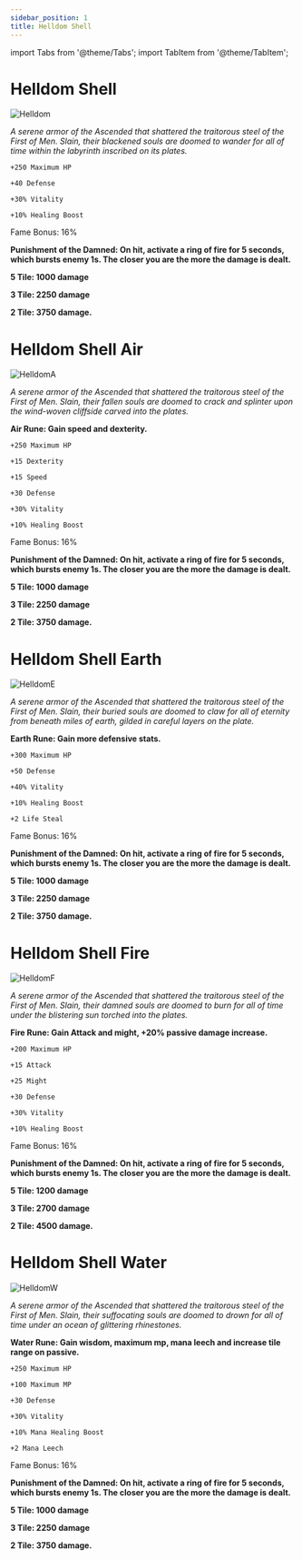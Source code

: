 ```yaml
---
sidebar_position: 1
title: Helldom Shell
---
```


import Tabs from '@theme/Tabs';
import TabItem from '@theme/TabItem';

<Tabs>
  <TabItem value="Helldom Shell" label="Helldom Shell" default>
   
# Helldom Shell

![Helldom](https://vwiki.valorserver.com/api/item/picture/helldom%20shell)

<i>A serene armor of the Ascended that shattered the traitorous steel of the First of Men. Slain, their blackened souls are doomed to wander for all of time within the labyrinth inscribed on its plates.</i>

    +250 Maximum HP
    
    +40 Defense
    
    +30% Vitality
    
    +10% Healing Boost
    
Fame Bonus: 16%

**Punishment of the Damned: On hit, activate a ring of fire for 5 seconds, which bursts enemy 1s. The closer you are the more the damage is dealt.**

**5 Tile: 1000 damage**

**3 Tile: 2250 damage**

**2 Tile: 3750 damage.**


  </TabItem>
  <TabItem value="Air" label="Air">

# Helldom Shell Air

![HelldomA](https://vwiki.valorserver.com/api/item/picture/helldom%20shell%20air)

<i>A serene armor of the Ascended that shattered the traitorous steel of the First of Men. Slain, their fallen souls are doomed to crack and splinter upon the wind-woven cliffside carved into the plates.</i>

**Air Rune: Gain speed and dexterity.**

    +250 Maximum HP
    
    +15 Dexterity
    
    +15 Speed

    +30 Defense
    
    +30% Vitality
    
    +10% Healing Boost
    
Fame Bonus: 16%

**Punishment of the Damned: On hit, activate a ring of fire for 5 seconds, which bursts enemy 1s. The closer you are the more the damage is dealt.**

**5 Tile: 1000 damage**

**3 Tile: 2250 damage**

**2 Tile: 3750 damage.**



  </TabItem>
  <TabItem value="Earth" label="Earth">

# Helldom Shell Earth

![HelldomE](https://vwiki.valorserver.com/api/item/picture/helldom%20shell%20earth)

<i>A serene armor of the Ascended that shattered the traitorous steel of the First of Men. Slain, their buried souls are doomed to claw for all of eternity from beneath miles of earth, gilded in careful layers on the plate.</i>

**Earth Rune: Gain more defensive stats.**

    +300 Maximum HP
    
    +50 Defense
    
    +40% Vitality
    
    +10% Healing Boost
    
    +2 Life Steal

Fame Bonus: 16%

**Punishment of the Damned: On hit, activate a ring of fire for 5 seconds, which bursts enemy 1s. The closer you are the more the damage is dealt.**

**5 Tile: 1000 damage**

**3 Tile: 2250 damage**

**2 Tile: 3750 damage.**


  </TabItem>
  <TabItem value="Fire" label="Fire">

# Helldom Shell Fire

![HelldomF](https://vwiki.valorserver.com/api/item/picture/helldom%20shell%20fire)

<i>A serene armor of the Ascended that shattered the traitorous steel of the First of Men. Slain, their damned souls are doomed to burn for all of time under the blistering sun torched into the plates.</i>

**Fire Rune: Gain Attack and might, +20% passive damage increase.**

    +200 Maximum HP

    +15 Attack

    +25 Might    

    +30 Defense
    
    +30% Vitality
    
    +10% Healing Boost
    
Fame Bonus: 16%

**Punishment of the Damned: On hit, activate a ring of fire for 5 seconds, which bursts enemy 1s. The closer you are the more the damage is dealt.**

**5 Tile: 1200 damage**

**3 Tile: 2700 damage**

**2 Tile: 4500 damage.**


  </TabItem>
  <TabItem value="Water" label="Water">

# Helldom Shell Water

![HelldomW](https://vwiki.valorserver.com/api/item/picture/helldom%20shell%20water)

<i>A serene armor of the Ascended that shattered the traitorous steel of the First of Men. Slain, their suffocating souls are doomed to drown for all of time under an ocean of glittering rhinestones.</i>

**Water Rune: Gain wisdom, maximum mp, mana leech and increase tile range on passive.**

    +250 Maximum HP

    +100 Maximum MP
    
    +30 Defense
    
    +30% Vitality
    
    +10% Mana Healing Boost

    +2 Mana Leech
    
Fame Bonus: 16%

**Punishment of the Damned: On hit, activate a ring of fire for 5 seconds, which bursts enemy 1s. The closer you are the more the damage is dealt.**

**5 Tile: 1000 damage**

**3 Tile: 2250 damage**

**2 Tile: 3750 damage.**

  </TabItem>
</Tabs>
